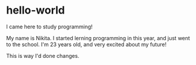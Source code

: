 # hello-world
I came here to study programming!

My name is Nikita. I started lerning programming in this year, and just went to the school.
I'm 23 years old, and very excited about my future!

This is way I'd done changes.
